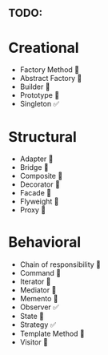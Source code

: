 ## TODO:
# Creational
- Factory Method 🚫
- Abstract Factory 🚫
- Builder 🚫
- Prototype 🚫
- Singleton ✅

# Structural
- Adapter 🚫
- Bridge 🚫
- Composite 🚫
- Decorator 🚫
- Facade 🚫
- Flyweight 🚫
- Proxy 🚫

# Behavioral 
- Chain of responsibility 🚫
- Command 🚫
- Iterator 🚫
- Mediator 🚫
- Memento 🚫
- Observer ✅
- State 🚫
- Strategy ✅
- Template Method 🚫
- Visitor 🚫

